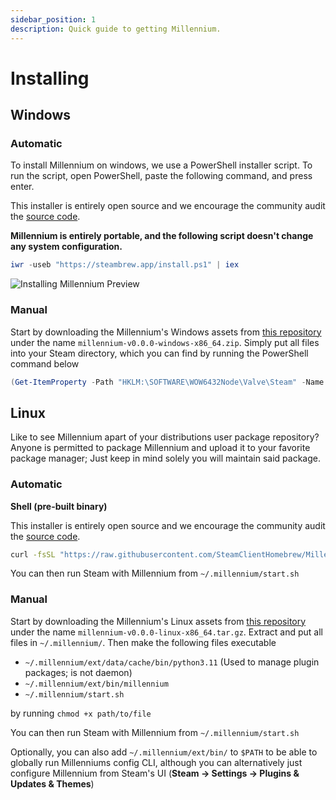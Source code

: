 ```yaml
---
sidebar_position: 1
description: Quick guide to getting Millennium.
---
```


# Installing

## Windows

### Automatic
To install Millennium on windows, we use a PowerShell installer script. To run the script, open PowerShell, paste the following command, and press enter.

This installer is entirely open source and we encourage the community audit the [source code](https://github.com/SteamClientHomebrew/Millennium/blob/main/scripts/install.ps1). 

**Millennium is entirely portable, and the following script doesn't change any system configuration.**

```powershell
iwr -useb "https://steambrew.app/install.ps1" | iex
```
![Installing Millennium Preview](https://raw.githubusercontent.com/shdwmtr/steambrew/refs/heads/main/static/install.gif)

### Manual

Start by downloading the Millennium's Windows assets from [this repository](https://github.com/SteamClientHomebrew/Millennium/releases/latest) under the name ` millennium-v0.0.0-windows-x86_64.zip `. Simply put all files into your Steam directory, which you can find by running the PowerShell command below

```powershell
(Get-ItemProperty -Path "HKLM:\SOFTWARE\WOW6432Node\Valve\Steam" -Name "InstallPath").InstallPath
```

## Linux

Like to see Millennium apart of your distributions user package repository? Anyone is permitted to package Millennium and upload it to your favorite package manager; Just keep in mind solely you will maintain said package.

### Automatic
**Shell (pre-built binary)**

This installer is entirely open source and we encourage the community audit the [source code](https://github.com/SteamClientHomebrew/Millennium/blob/main/scripts/install.sh). 

```bash
curl -fsSL "https://raw.githubusercontent.com/SteamClientHomebrew/Millennium/main/scripts/install.sh" | sh
```

You can then run Steam with Millennium from `~/.millennium/start.sh`

### Manual

Start by downloading the Millennium's Linux assets from [this repository](https://github.com/SteamClientHomebrew/Millennium/releases/latest) under the name ` millennium-v0.0.0-linux-x86_64.tar.gz `. Extract and put all files in `~/.millennium/`. Then make the following files executable 
* `~/.millennium/ext/data/cache/bin/python3.11` (Used to manage plugin packages; is not daemon)
* `~/.millennium/ext/bin/millennium`
* `~/.millennium/start.sh`

by running `chmod +x path/to/file`

You can then run Steam with Millennium from `~/.millennium/start.sh`

Optionally, you can also add `~/.millennium/ext/bin/` to `$PATH` to be able to globally run Millenniums config CLI, although you can alternatively just configure Millennium from Steam's UI (**Steam -> Settings -> Plugins & Updates & Themes**) 

